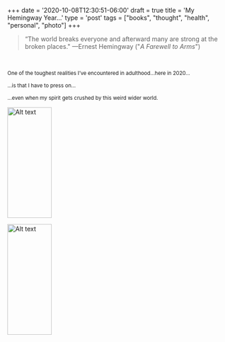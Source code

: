
+++
date = '2020-10-08T12:30:51-06:00'
draft = true
title = 'My Hemingway Year...'
type = 'post'
tags = ["books", "thought", "health", "personal", "photo"]
+++

> “The world breaks everyone and afterward many are strong at the broken places."  —Ernest Hemingway ("*A Farewell to Arms*")

<br /> 

<small> One of the toughest realities I’ve encountered in adulthood...here in 2020... </small> <br />

<small> ...is that I have to press on... </small> <br />

<small> ...even when my spirit gets crushed by this weird wider world. </small> <br />

<img src="https://julianwest.me/Blog/posts/images/hemmingway.jpeg." alt="Alt text" width="100" height="250"> <br />


<img src="https://julianwest.me/Blog/posts/images/me_beardy_2020.jpeg" alt="Alt text" width="100" height="250"> <br />